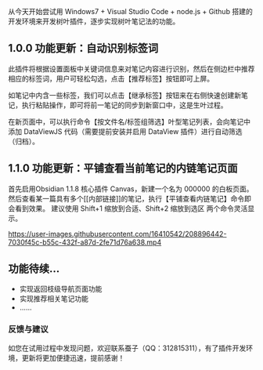 从今天开始尝试用 Windows7 + Visual Studio Code + node.js + Github 搭建的开发环境来开发树叶插件，逐步实现树叶笔记法的功能。

## 1.0.0 功能更新：自动识别标签词

此插件将根据设置面板中关键词信息来对笔记内容进行识别，然后在侧边栏中推荐相应的标签词，用户可轻松勾选，点击【推荐标签】按钮即可上屏。

如笔记中内含一些标签，我们可以点击【继承标签】按钮来在右侧快速创建新笔记，执行粘贴操作，即可将前一笔记的同步到新窗口中，这是生叶过程。

在新页面中，可以执行命令【按文件名/标签组筛选】叶型笔记列表，会向笔记中添加 DataViewJS 代码（需要提前安装并启用 DataView 插件）进行自动筛选（归档）。

## 1.1.0 功能更新：平铺查看当前笔记的内链笔记页面

首先启用Obsidian 1.1.8 核心插件 Canvas，新建一个名为 000000 的白板页面。
然后查看某一篇具有多个[[内部链接]]的笔记，执行【平铺查看内链笔记】命令即会看到效果。
建议使用 Shift+1 缩放到合适、Shift+2 缩放到选区 两个命令灵活显示。



https://user-images.githubusercontent.com/16410542/208896442-7030f45c-b55c-432f-a87d-2fe71d76a638.mp4



## 功能待续...
 
- 实现返回枝级导航页面功能
- 实现推荐相关笔记功能
- ......

### 反馈与建议
如您在试用过程中发现问题，欢迎联系蚕子（QQ：312815311），有了插件开发环境，更新将更加便捷迅速，提前感谢！
